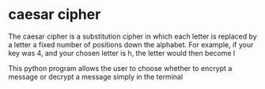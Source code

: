 # caesar cipher

The caesar cipher is a substitution cipher in which each letter is replaced by a letter a fixed number of positions down the alphabet. For example, if your key was 4, and your chosen letter is h, the letter would then become l

This python program allows the user to choose whether to encrypt a message or decrypt a message simply in the terminal

